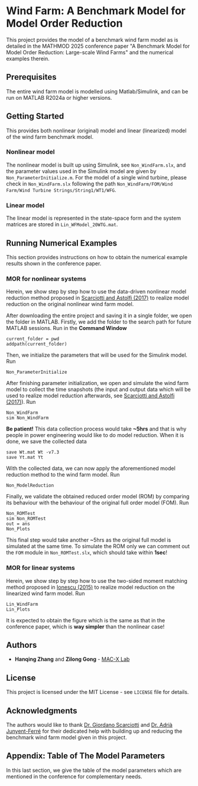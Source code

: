 # Wind Farm: A Benchmark Model for Model Order Reduction

This project provides the model of a benchmark wind farm model as is detailed in the MATHMOD 2025 conference paper "A Benchmark Model for Model Order Reduction: Large-scale Wind Farms" and the numerical examples therein.


## Prerequisites

The entire wind farm model is modelled using Matlab/Simulink, and can be run on MATLAB R2024a or higher versions.


## Getting Started

This provides both nonlinear (original) model and linear (linearized) model of the wind farm benchmark model.

### Nonlinear model

The nonlinear model is built up using Simulink, see `Non_WindFarm.slx`, and the parameter values used in the Simulink model are given by `Non_ParameterInitialize.m`. For the model of a single wind turbine, please check in `Non_WindFarm.slx` following the path `Non_WindFarm/FOM/Wind Farm/Wind Turbine Strings/String1/WT1/WFG`.

### Linear model

The linear model is represented in the state-space form and the system matrices are stored in `Lin_WFModel_20WTG.mat`.


## Running Numerical Examples

This section provides instructions on how to obtain the numerical example results shown in the conference paper.

### MOR for nonlinear systems

Herein, we show step by step how to use the data-driven nonlinear model reduction method proposed in [Scarciotti and Astolfi (2017)](https://www.sciencedirect.com/science/article/pii/S0005109817300249) to realize model reduction on the original nonlinear wind farm model. 

After downloading the entire project and saving it in a single folder, we open the folder in MATLAB. Firstly, we add the folder to the search path for future MATLAB sessions. Run in the **Command Window**

```
current_folder = pwd
addpath(current_folder)  
```
Then, we initialize the parameters that will be used for the Simulink model. Run

```
Non_ParameterInitialize
```

After finishing parameter initialization, we open and simulate the wind farm model to collect the time snapshots (the input and output data which will be used to realize model reduction afterwards, see [Scarciotti and Astolfi (2017)](https://www.sciencedirect.com/science/article/pii/S0005109817300249)). Run

```
Non_WindFarm
sim Non_WindFarm
```

**Be patient!** This data collection process would take **~5hrs** and that is why people in power engineering would like to do model reduction. When it is done, we save the collected data

```
save Wt.mat Wt -v7.3
save Yt.mat Yt
```

With the collected data, we can now apply the aforementioned model reduction method to the wind farm model. Run

```
Non_ModelReduction
```

Finally, we validate the obtained reduced order model (ROM) by comparing its behaviour with the behaviour of the original full order model (FOM). Run

```
Non_ROMTest
sim Non_ROMTest
out = ans
Non_Plots
```

This final step would take another ~5hrs as the original full model is simulated at the same time. To simulate the ROM only we can comment out the `FOM` module in `Non_ROMTest.slx`, which should take within **1sec**!

### MOR for linear systems

Herein, we show step by step how to use the two-sided moment matching method proposed in [Ionescu (2015)](https://ieeexplore.ieee.org/abstract/document/7336499) to realize model reduction on the linearized wind farm model. Run

```
Lin_WindFarm
Lin_Plots
```

It is expected to obtain the figure which is the same as that in the conference paper, which is **way simpler** than the nonlinear case!


## Authors

* **Hanqing Zhang** and **Zilong Gong** - [MAC-X Lab](https://giordanoscarciotti.com/mac-x-lab/)


## License

This project is licensed under the MIT License - see `LICENSE` file for details.

## Acknowledgments

The authors would like to thank [Dr. Giordano Scarciotti](https://profiles.imperial.ac.uk/g.scarciotti) and [Dr. Adrià Junyent-Ferré](https://profiles.imperial.ac.uk/adria.junyent-ferre) for their dedicated help with building up and reducing the benchmark wind farm model given in this project.


## Appendix: Table of The Model Parameters

In this last section, we give the table of the model parameters which are mentioned in the conference for complementary needs.



